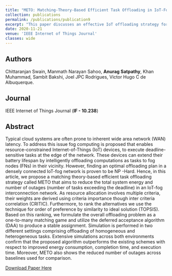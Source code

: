 ```yaml
---
title: "METO: Matching-Theory-Based Efficient Task Offloading in IoT-Fog Interconnection Networks"
collection: publications
permalink: /publications/publication9
excerpt: "This paper discusses an effective IoT offloading strategy for a densely connected IoT-Fog network that aims to reduce the total system energy and number of outages (number of tasks exceeding the deadline) in polynomial time."
date: 2020-11-21
venue: 'IEEE Internet of Things Journal'
classes: wide
---
```

## Authors
Chittaranjan Swain, Manmath Narayan Sahoo, **Anurag Satpathy**, Khan Muhammad, Sambit Bakshi, Joel JPC Rodrigues, Victor Hugo C de Albuquerque.

## Journal 
IEEE Internet of Things Journal (**IF - 10.238**)


## Abstract
Typical cloud systems are often prone to inherent wide area network (WAN) latency. To address this issue fog computing is proposed that enables resource-constrained Internet-of-Things (IoT) devices, to execute deadline-sensitive tasks at the edge of the network. These devices can extend their battery lifespan by intelligently offloading computations as tasks to fog nodes (FNs) in their vicinity. However, finding an optimal offloading plan in a densely connected IoT-fog network is proven to be NP -Hard. Hence, in this article, we propose a matching theory-based efficient task offloading strategy called METO that aims to reduce the total system energy and number of outages (number of tasks exceeding the deadline) in an IoT-fog interconnection network. As resource allocation involves multiple criteria, their weights are derived using criteria importance though inter criteria correlation (CRITIC). Furthermore, to rank the alternatives we use the technique for order of preference by similarity to ideal solution (TOPSIS). Based on this ranking, we formulate the overall offloading problem as a one-to-many matching game and utilize the deferred acceptance algorithm (DAA) to produce a stable assignment. Simulation is performed in two different settings comprising offloading of homogeneous and heterogeneous tasks. Extensive simulations across both environments confirm that the proposed algorithm outperforms the existing schemes with respect to improved energy consumption, completion time, and execution time. Moreover, METO also shows the reduced number of outages across baselines used for comparison.

[Download Paper Here](https://ieeexplore.ieee.org/abstract/document/9201504)
